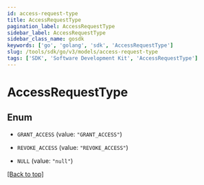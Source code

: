 ```yaml
---
id: access-request-type
title: AccessRequestType
pagination_label: AccessRequestType
sidebar_label: AccessRequestType
sidebar_class_name: gosdk
keywords: ['go', 'golang', 'sdk', 'AccessRequestType'] 
slug: /tools/sdk/go/v3/models/access-request-type
tags: ['SDK', 'Software Development Kit', 'AccessRequestType']
---
```


# AccessRequestType

## Enum


* `GRANT_ACCESS` (value: `"GRANT_ACCESS"`)

* `REVOKE_ACCESS` (value: `"REVOKE_ACCESS"`)

* `NULL` (value: `"null"`)


[[Back to top]](#) 


